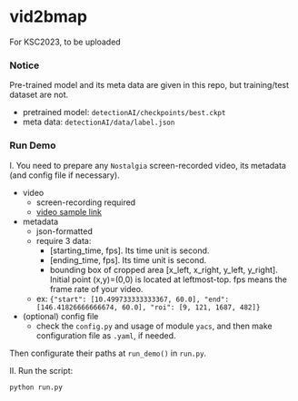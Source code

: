# vid2bmap
For KSC2023, to be uploaded

### Notice
Pre-trained model and its meta data are given in this repo, but training/test dataset are not.

- pretrained model: `detectionAI/checkpoints/best.ckpt`
- meta data: `detectionAI/data/label.json`

### Run Demo

I. You need to prepare any `Nostalgia` screen-recorded video, its metadata (and config file if necessary).

- video
  - screen-recording required
  - [video sample link](https://youtu.be/RHS1z85FNxg)
- metadata
  - json-formatted
  - require 3 data: 
    - [starting_time, fps]. Its time unit is second.
    - [ending_time, fps]. Its time unit is second.
    - bounding box of cropped area [x_left, x_right, y_left, y_right]. Initial point (x,y)=(0,0) is located at leftmost-top. fps means the frame rate of your video.
  - ex: ```{"start": [10.499733333333367, 60.0], "end": [146.41826666666674, 60.0], "roi": [9, 121, 1687, 482]}```
- (optional) config file
  - check the `config.py` and usage of module `yacs`, and then make configuration file as `.yaml`, if needed.

Then configurate their paths at `run_demo()` in `run.py`.

II. Run the script:
```
python run.py
```